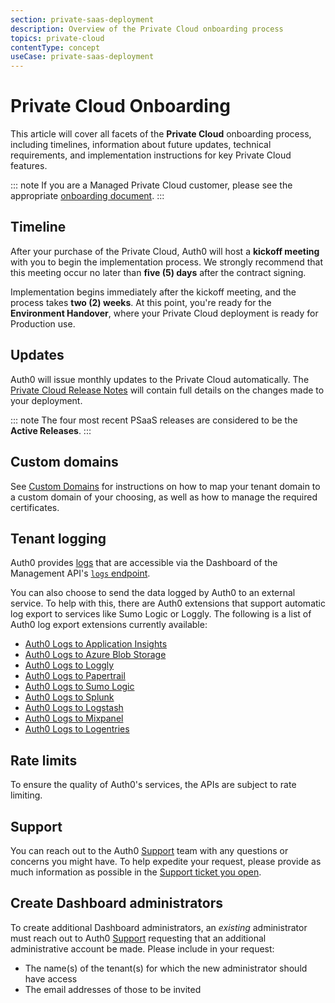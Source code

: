 ```yaml
---
section: private-saas-deployment
description: Overview of the Private Cloud onboarding process
topics: private-cloud
contentType: concept
useCase: private-saas-deployment
---
```

# Private Cloud Onboarding

This article will cover all facets of the **Private Cloud** onboarding process, including timelines, information about future updates, technical requirements, and implementation instructions for key Private Cloud features.

::: note
If you are a Managed Private Cloud customer, please see the appropriate [onboarding document](/private-saas-deployment/onboarding/managed-private-cloud). 
:::

## Timeline

After your purchase of the Private Cloud, Auth0 will host a **kickoff meeting** with you to begin the implementation process. We strongly recommend that this meeting occur no later than **five (5) days** after the contract signing.

Implementation begins immediately after the kickoff meeting, and the process takes **two (2) weeks**. At this point, you're ready for the **Environment Handover**, where your Private Cloud deployment is ready for Production use.

## Updates

Auth0 will issue monthly updates to the Private Cloud automatically. The [Private Cloud Release Notes](https://auth0.com/releases/) will contain full details on the changes made to your deployment.

::: note
The four most recent PSaaS releases are considered to be the **Active Releases**.
:::

## Custom domains

See [Custom Domains](/custom-domains) for instructions on how to map your tenant domain to a custom domain of your choosing, as well as how to manage the required certificates.

## Tenant logging

Auth0 provides [logs](/logs) that are accessible via the Dashboard of the Management API's [`logs` endpoint](/api/v2#!/Logs/get_logs).

You can also choose to send the data logged by Auth0 to an external service. To help with this, there are Auth0 extensions that support automatic log export to services like Sumo Logic or Loggly. The following is a list of Auth0 log export extensions currently available:

* [Auth0 Logs to Application Insights](/extensions/application-insight)
* [Auth0 Logs to Azure Blob Storage](/extensions/azure-blob-storage)
* [Auth0 Logs to Loggly](/extensions/loggly)
* [Auth0 Logs to Papertrail](/extensions/papertrail)
* [Auth0 Logs to Sumo Logic](/extensions/sumologic)
* [Auth0 Logs to Splunk](/extensions/splunk)
* [Auth0 Logs to Logstash](/extensions/logstash)
* [Auth0 Logs to Mixpanel](/extensions/mixpanel)
* [Auth0 Logs to Logentries](/extensions/logentries)

## Rate limits

To ensure the quality of Auth0's services, the APIs are subject to rate limiting.

## Support

You can reach out to the Auth0 [Support](${env.DOMAIN_URL_SUPPORT}) team with any questions or concerns you might have. To help expedite your request, please provide as much information as possible in the [Support ticket you open](/support/tickets).

## Create Dashboard administrators

To create additional Dashboard administrators, an *existing* administrator must reach out to Auth0 [Support](${env.DOMAIN_URL_SUPPORT}) requesting that an additional administrative account be made. Please include in your request:

* The name(s) of the tenant(s) for which the new administrator should have access
* The email addresses of those to be invited